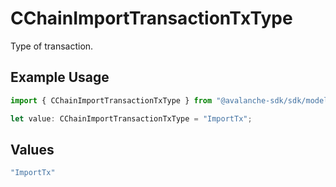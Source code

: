# CChainImportTransactionTxType

Type of transaction.

## Example Usage

```typescript
import { CChainImportTransactionTxType } from "@avalanche-sdk/sdk/models/components";

let value: CChainImportTransactionTxType = "ImportTx";
```

## Values

```typescript
"ImportTx"
```